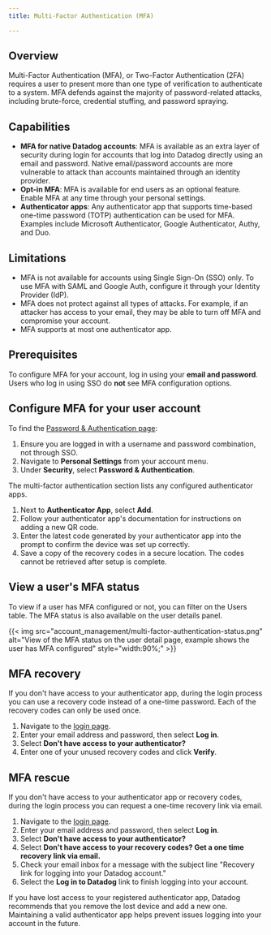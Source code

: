 ```yaml
---
title: Multi-Factor Authentication (MFA)

---
```


## Overview

Multi-Factor Authentication (MFA), or Two-Factor Authentication (2FA) requires a user to present more than one type of verification to authenticate to a system. MFA defends against the majority of password-related attacks, including brute-force, credential stuffing, and password spraying.

## Capabilities

-   **MFA for native Datadog accounts**: MFA is available as an extra layer of security during login for accounts that log into Datadog directly using an email and password. Native email/password accounts are more vulnerable to attack than accounts maintained through an identity provider.
-   **Opt-in MFA**: MFA is available for end users as an optional feature. Enable MFA at any time through your personal settings.
-   **Authenticator apps**: Any authenticator app that supports time-based one-time password (TOTP) authentication can be used for MFA. Examples include Microsoft Authenticator, Google Authenticator, Authy, and Duo.

## Limitations

-   MFA is not available for accounts using Single Sign-On (SSO) only. To use MFA with SAML and Google Auth, configure it through your Identity Provider (IdP).
-   MFA does not protect against all types of attacks. For example, if an attacker has access to your email, they may be able to turn off MFA and compromise your account.
-   MFA supports at most one authenticator app.

## Prerequisites

To configure MFA for your account, log in using your **email and password**. Users who log in using SSO do **not** see MFA configuration options.

## Configure MFA for your user account

To find the [Password & Authentication page][1]:

1. Ensure you are logged in with a username and password combination, not through SSO.
1. Navigate to **Personal Settings** from your account menu.
1. Under **Security**, select **Password & Authentication**.

The multi-factor authentication section lists any configured authenticator apps.

1. Next to **Authenticator App**, select **Add**.
1. Follow your authenticator app's documentation for instructions on adding a new QR code.
1. Enter the latest code generated by your authenticator app into the prompt to confirm the device was set up correctly.
1. Save a copy of the recovery codes in a secure location. The codes cannot be retrieved after setup is complete.

## View a user's MFA status

To view if a user has MFA configured or not, you can filter on the Users table. The MFA status is also available on the user details panel.

{{< img src="account_management/multi-factor-authentication-status.png" alt="View of the MFA status on the user detail page, example shows the user has MFA configured" style="width:90%;" >}}

## MFA recovery

If you don't have access to your authenticator app, during the login process you can use a recovery code instead of a one-time password. Each of the recovery codes can only be used once.

1. Navigate to the [login page][2].
1. Enter your email address and password, then select **Log in**.
1. Select **Don't have access to your authenticator?**
1. Enter one of your unused recovery codes and click **Verify**.

## MFA rescue

If you don't have access to your authenticator app or recovery codes, during the login process you can request a one-time recovery link via email.

1. Navigate to the [login page][2].
1. Enter your email address and password, then select **Log in**.
1. Select **Don't have access to your authenticator?**
1. Select **Don't have access to your recovery codes? Get a one time recovery link via email.**
1. Check your email inbox for a message with the subject line "Recovery link for logging into your Datadog account."
1. Select the **Log in to Datadog** link to finish logging into your account.

If you have lost access to your registered authenticator app, Datadog recommends that you remove the lost device and add a new one. Maintaining a valid authenticator app helps prevent issues logging into your account in the future.

[1]: https://app.datadoghq.com/personal-settings/password-and-authentication
[2]: https://app.datadoghq.com
